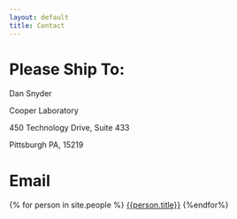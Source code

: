 ```yaml
---
layout: default
title: Contact
---
```


# Please Ship To:

Dan Snyder

Cooper Laboratory

450 Technology Drive, Suite 433

Pittsburgh PA, 15219

# Email


{% for person in site.people %}
[{{person.title}}](mailto:{{person.contact}})
{%endfor%}

